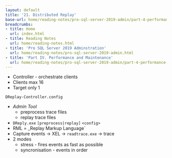 ```yaml
---
layout: default
title: '21. Distributed Replay'
base-url: home/reading-notes/pro-sql-server-2019-admin/part-4-performance-and-maintenance/21-distributed-replay.html
breadcrumbs:
- title: Home
  url: index.html
- title: Reading Notes
  url: home/reading-notes.html
- title: 'Pro SQL Server 2019 Adminstration'
  url: home/reading-notes/pro-sql-server-2019-admin.html
- title: 'Part IV. Performance and Maintenance'
  url: home/reading-notes/pro-sql-server-2019-admin/part-4-performance-and-maintenance
---
```


- Controller - orchestrate clients
- Clients max 16
- Target only 1

`DReplay-Controller.config`

- _Admin Tool_
  - preprocess trace files
  - replay trace files
- `DReply.exe` `[preprocess|replay]` `<config>`
- RML = _Replay Markup Language`
- Capture events -\> XEL -\> `readtrace.exe` -\> trace
- 2 modes
  - stress - fires events as fast as possible
  - syncronisation - events in order
